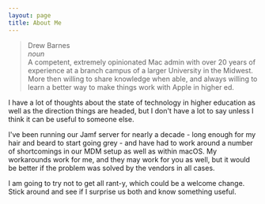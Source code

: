 ```yaml
---
layout: page
title: About Me
---
```

> Drew Barnes <br>
> _noun_ <br>
>  A competent, extremely opinionated Mac admin with over 20 years of experience at a branch campus of a larger University in the Midwest. More then willing to share knowledge when able, and always willing to learn a better way to make things work with Apple in higher ed.

I have a lot of thoughts about the state of technology in higher education as well as the direction things are headed, but I don't have a lot to say unless I think it can be useful to someone else. 

I've been running our Jamf server for nearly a decade - long enough for my hair and beard to start going grey - and have had to work around a number of shortcomings in our MDM setup as well as within macOS. My workarounds work for me, and they may work for you as well, but it would be better if the problem was solved by the vendors in all cases.

I am going to try not to get all rant-y, which could be a welcome change.  Stick around and see if I surprise us both and know something useful.
